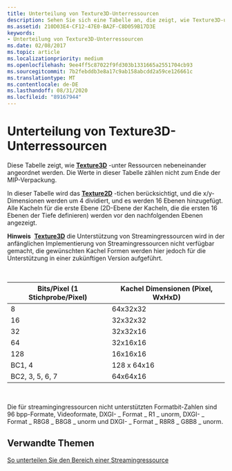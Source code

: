 ```yaml
---
title: Unterteilung von Texture3D-Unterressourcen
description: Sehen Sie sich eine Tabelle an, die zeigt, wie Texture3D-unter Berichte auf der Grundlage der Bits pro Pixel der Texture2D-tiult angezeigt werden.
ms.assetid: 210D03E4-CF12-47E0-BA2F-C8D059B17D3E
keywords:
- Unterteilung von Texture3D-Unterressourcen
ms.date: 02/08/2017
ms.topic: article
ms.localizationpriority: medium
ms.openlocfilehash: 9ee4ff5c87022f9fd303b1331665a2551704cb93
ms.sourcegitcommit: 7b2febddb3e8a17c9ab158abcdd2a59ce126661c
ms.translationtype: MT
ms.contentlocale: de-DE
ms.lasthandoff: 08/31/2020
ms.locfileid: "89167944"
---
```

# <a name="texture3d-subresource-tiling"></a>Unterteilung von Texture3D-Unterressourcen


Diese Tabelle zeigt, wie [**Texture3D**](/windows/desktop/direct3dhlsl/sm5-object-texture3d) -unter Ressourcen nebeneinander angeordnet werden. Die Werte in dieser Tabelle zählen nicht zum Ende der MIP-Verpackung.

In dieser Tabelle wird das [**Texture2D**](/windows/desktop/direct3dhlsl/sm5-object-texture2d) -tichen berücksichtigt, und die x/y-Dimensionen werden um 4 dividiert, und es werden 16 Ebenen hinzugefügt. Alle Kacheln für die erste Ebene (2D-Ebene der Kacheln, die die ersten 16 Ebenen der Tiefe definieren) werden vor den nachfolgenden Ebenen angezeigt.

**Hinweis**  [**Texture3D**](/windows/desktop/direct3dhlsl/sm5-object-texture3d) die Unterstützung von Streamingressourcen wird in der anfänglichen Implementierung von Streamingressourcen nicht verfügbar gemacht, die gewünschten Kachel Formen werden hier jedoch für die Unterstützung in einer zukünftigen Version aufgeführt.

 

| Bits/Pixel (1 Stichprobe/Pixel) | Kachel Dimensionen (Pixel, WxHxD) |
|-----------------------------|---------------------------------|
| 8                           | 64x32x32                        |
| 16                          | 32x32x32                        |
| 32                          | 32x32x16                        |
| 64                          | 32x16x16                        |
| 128                         | 16x16x16                        |
| BC1, 4                       | 128 x 64x16                       |
| BC2, 3, 5, 6, 7                 | 64x64x16                        |

 

Die für streamingingressourcen nicht unterstützten Formatbit-Zahlen sind 96 bpp-Formate, Videoformate, DXGI- \_ Format \_ R1 \_ unorm, DXGI- \_ Format \_ R8G8 \_ B8G8 \_ unorm und DXGI- \_ Format \_ R8R8 \_ G8B8 \_ unorm.

## <a name="span-idrelated-topicsspanrelated-topics"></a><span id="related-topics"></span>Verwandte Themen


[So unterteilen Sie den Bereich einer Streamingressource](how-a-streaming-resource-s-area-is-tiled.md)

 

 